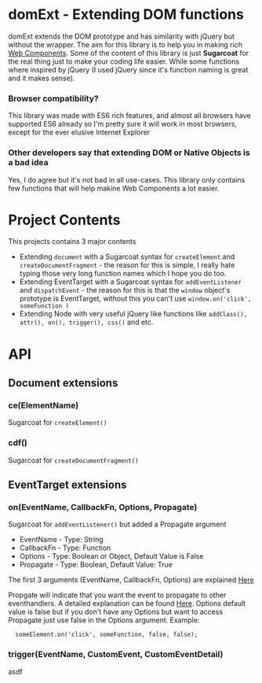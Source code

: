 # domExt - Extending DOM functions
domExt extends the DOM prototype and has similarity with jQuery but without the wrapper. The aim for this library is to help you in making rich [Web Components](https://developer.mozilla.org/en-US/docs/Web/Web_Components). Some of the content of this library is just **Sugarcoat** for the real thing just to make your coding life easier. While some functions where inspired by jQuery (I used jQuery since it's function naming is great and it makes sense).

### Browser compatibility?

This library was made with ES6 rich features, and almost all browsers have supported ES6 already so I'm pretty sure it will work in most browsers, except for the ever elusive Internet Explorer

### Other developers say that extending DOM or Native Objects is a bad idea

Yes, I do agree but it's not bad in all use-cases. This library only contains few functions that will help makine Web Components a lot easier.

# Project Contents

This projects contains 3 major contents

- Extending `document` with a Sugarcoat syntax for `createElement` and `createDocumentFragment` - the reason for this is simple, I really hate typing those very long function names which I hope you do too.
- Extending EventTarget with a Sugarcoat syntax for `addEventListener` and `dispatchEvent` - the reason for this is that the `window` object's prototype is EventTarget, without this you can't use `window.on('click', someFunction )`
- Extending Node with very useful jQuery like functions like `addClass(), attr(), on(), trigger(), css()` and etc.

# API

## Document extensions

### ce(ElementName)
Sugarcoat for `createElement()`

### cdf()
Sugarcoat for `createDocumentFragment()`

## EventTarget extensions

### on(EventName, CallbackFn, Options, Propagate)
Sugarcoat for `addEventListener()` but added a Propagate argument

- EventName - Type: String
- CallbackFn - Type: Function
- Options - Type: Boolean or Object, Default Value is False
- Propagate - Type: Boolean, Default Value: True

The first 3 arguments (EventName, CallbackFn, Options) are explained [Here](https://developer.mozilla.org/en-US/docs/Web/API/EventTarget/addEventListener)

Propgate will indicate that you want the event to propagate to other eventhandlers. A detailed explanation can be found [Here](https://medium.freecodecamp.org/a-simplified-explanation-of-event-propagation-in-javascript-f9de7961a06e). Options default value is false but if you don't have any Options but want to access Propagate just use false in the Options argument. Example:
```
  someElement.on('click', someFunction, false, false);
```

### trigger(EventName, CustomEvent, CustomEventDetail)

asdf


